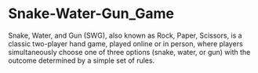 # Snake-Water-Gun_Game
Snake, Water, and Gun (SWG), also known as Rock, Paper, Scissors, is a classic two-player hand game, played online or in person, where players simultaneously choose one of three options (snake, water, or gun) with the outcome determined by a simple set of rules. 
